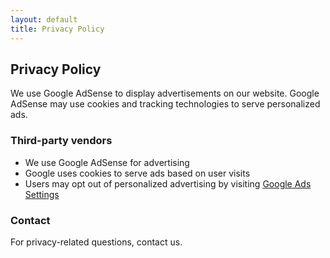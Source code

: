 ```yaml
---
layout: default
title: Privacy Policy
---
```


## Privacy Policy

We use Google AdSense to display advertisements on our website. Google AdSense may use cookies and tracking technologies to serve personalized ads.

### Third-party vendors
- We use Google AdSense for advertising
- Google uses cookies to serve ads based on user visits
- Users may opt out of personalized advertising by visiting [Google Ads Settings](https://www.google.com/settings/ads)

### Contact
For privacy-related questions, contact us.